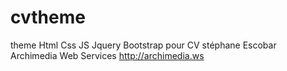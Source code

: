 # cvtheme
theme Html Css JS Jquery Bootstrap pour CV
stéphane Escobar Archimedia Web Services http://archimedia.ws

